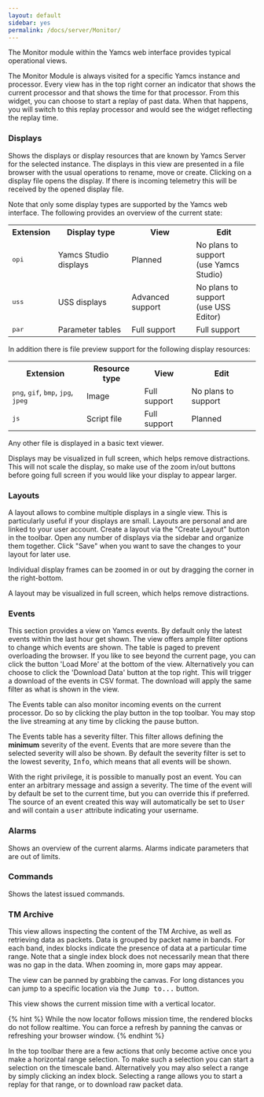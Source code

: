 ```yaml
---
layout: default
sidebar: yes
permalink: /docs/server/Monitor/
---
```


The Monitor module within the Yamcs web interface provides typical operational views.

The Monitor Module is always visited for a specific Yamcs instance and processor. Every view has in the top right corner an indicator that shows the current processor and that shows the time for that processor. From this widget, you can choose to start a replay of past data. When that happens, you will switch to this replay processor and would see the widget reflecting the replay time.

### Displays

Shows the displays or display resources that are known by Yamcs Server for the selected instance. The displays in this view are presented in a file browser with the usual operations to rename, move or create. Clicking on a display file opens the display. If there is incoming telemetry this will be received by the opened display file.

Note that only some display types are supported by the Yamcs web interface. The following provides an overview of the current state:

<table class="inline">
  <tr>
    <th>Extension</th>
    <th>Display type</th>
    <th>View</th>
    <th>Edit</th>
  </tr>
  <tr>
    <td><tt>opi</tt></td>
    <td>Yamcs Studio displays</td>
    <td>Planned</td>
    <td>No plans to support<br>(use Yamcs Studio)</td>
  </tr>
  <tr>
    <td><tt>uss</tt></td>
    <td>USS displays</td>
    <td>Advanced support</td>
    <td>No plans to support<br>(use USS Editor)</td>
  </tr>
  <tr>
    <td><tt>par</tt></td>
    <td>Parameter tables</td>
    <td>Full support</td>
    <td>Full support</td>
  </tr>
</table>

In addition there is file preview support for the following display resources:

<table class="inline">
  <tr>
    <th>Extension</th>
    <th>Resource type</th>
    <th>View</th>
    <th>Edit</th>
  </tr>
  <tr>
    <td><tt>png</tt>, <tt>gif</tt>, <tt>bmp</tt>, <tt>jpg</tt>, <tt>jpeg</tt></td>
    <td>Image</td>
    <td>Full support</td>
    <td>No plans to support</td>
  </tr>
  <tr>
    <td><tt>js</tt></td>
    <td>Script file</td>
    <td>Full support</td>
    <td>Planned</td>
  </tr>
</table>

Any other file is displayed in a basic text viewer.

Displays may be visualized in full screen, which helps remove distractions. This will not scale the display, so make use of the zoom in/out buttons before going full screen if you would like your display to appear larger.

### Layouts

A layout allows to combine multiple displays in a single view. This is particularly useful if your displays are small. Layouts are personal and are linked to your user account. Create a layout via the "Create Layout" button in the toolbar. Open any number of displays via the sidebar and organize them together. Click "Save" when you want to save the changes to your layout for later use.

Individual display frames can be zoomed in or out by dragging the corner in the right-bottom.

A layout may be visualized in full screen, which helps remove distractions.


### Events

This section provides a view on Yamcs events. By default only the latest events within the last hour get shown. The view offers ample filter options to change which events are shown. The table is paged to prevent overloading the browser. If you like to see beyond the current page, you can click the button 'Load More' at the bottom of the view. Alternatively you can choose to click the 'Download Data' button at the top right. This will trigger a download of the events in CSV format. The download will apply the same filter as what is shown in the view.

The Events table can also monitor incoming events on the current processor. Do so by clicking the play button in the top toolbar. You may stop the live streaming at any time by clicking the pause button.

The Events table has a severity filter. This filter allows defining the <b>minimum</b> severity of the event. Events that are more severe than the selected severity will also be shown. By default the severity filter is set to the lowest severity, <tt>Info</tt>, which means that all events will be shown.

With the right privilege, it is possible to manually post an event. You can enter an arbitrary message and assign a severity. The time of the event will by default be set to the current time, but you can override this if preferred. The source of an event created this way will automatically be set to <tt>User</tt> and will contain a <tt>user</tt> attribute indicating your username.


### Alarms

Shows an overview of the current alarms. Alarms indicate parameters that are out of limits.


### Commands

Shows the latest issued commands.


### TM Archive

This view allows inspecting the content of the TM Archive, as well as retrieving data as packets. Data is grouped by packet name in bands. For each band, index blocks indicate the presence of data at a particular time range. Note that a single index block does not necessarily mean that there was no gap in the data. When zooming in, more gaps may appear.

The view can be panned by grabbing the canvas. For long distances you can jump to a specific location via the <tt>Jump to...</tt> button.

This view shows the current mission time with a vertical locator.

{% hint %}
  While the now locator follows mission time, the rendered blocks do not follow realtime. You can force a refresh by panning the canvas or refreshing your browser window.
{% endhint %}

In the top toolbar there are a few actions that only become active once you make a horizontal range selection. To make such a selection you can start a selection on the timescale band. Alternatively you may also select a range by simply clicking an index block. Selecting a range allows you to start a replay for that range, or to download raw packet data.
